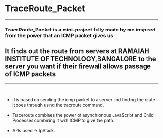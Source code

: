 <h1>TraceRoute_Packet</h1>
<hr>
<h3><spanstyle ="font-style : italic">TraceRoute_Packet is a mini-project fully made by me inspired from the power that an ICMP packet gives us.<span></h3>
 <h2> It finds out the route from servers at RAMAIAH INSTITUTE OF TECHNOLOGY,BANGALORE to the server you want if their firewall allows passage of ICMP packets </h2>
 <hr style = "color : black">
<br>
<ul>
<li>It is based on sending the icmp packet to a server and finding the route it goes through using the tracroute command.</li>
<br>
<li>Traceroute combines the power of asynchronous JavaScript and Child Processes combining it with ICMP to give the path.</li>
<br>
<li> APIs used  -> IpStack.</li>
<ul>
